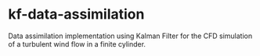 # kf-data-assimilation
Data assimilation implementation using Kalman Filter for the CFD simulation of a turbulent wind flow in a finite cylinder.
